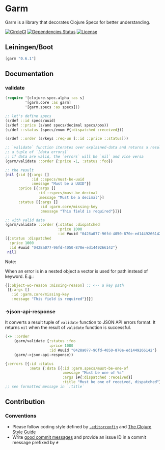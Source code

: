 Garm
====

Garm is a library that decorates Clojure Specs for better understanding.

[![CircleCI](https://circleci.com/gh/druids/garm.svg?style=svg)](https://circleci.com/gh/druids/garm)
[![Dependencies Status](https://jarkeeper.com/druids/garm/status.png)](https://jarkeeper.com/druids/garm)
[![License](https://img.shields.io/badge/MIT-Clause-blue.svg)](https://opensource.org/licenses/MIT)


Leiningen/Boot
--------------

```clojure
[garm "0.6.1"]
```


Documentation
-------------

### validate

```clojure
(require '[clojure.spec.alpha :as s]
         '[garm.core :as garm]
         '[garm.specs :as specs]))

;; let's define specs
(s/def ::id specs/uuid)
(s/def ::price (s/and specs/decimal specs/pos))
(s/def ::status (specs/enum #{:dispatched :received}))

(s/def ::order (s/keys :req-un [::id ::price ::status]))

;; `validate` function iterates over explained-data and returns a result as
;; a tuple of `[data errors]`
;; if data are valid, the `errors` will be `nil` and vice versa
(garm/validate ::order {:price -1, :status :foo})

;; the result
[nil {:id [{:args []
            :id ::specs/must-be-uuid
            :message "Must be a UUID"}]
      :price [{:args []
               :id ::specs/must-be-decimal
               :message "Must be a decimal"}]
      :status [{:args []
                :id :garm.core/missing-key
                :message "This field is required"}]}]

;; with valid data
(garm/validate ::order {:status :dispatched
                        :price 1000
                        :id #uuid "0428a077-96fd-4050-870e-ed1449266142"})
[{:status :dispatched
  :price 1000
  :id #uuid "0428a077-96fd-4050-870e-ed1449266142"}
 nil]
```

Note:

When an error is in a nested object a vector is used for path instead of keyword.
E.g.:
```clojure
{[:object-wo-reason :missing-reason] ;; <-- a key path
 [{:args []
   :id :garm.core/missing-key
   :message "This field is required"}]}]

```

### ->json-api-response

It converts a result tuple of `validate` function to JSON API errors format.
It returns `nil` when the result of `validate` function is successful.

```clojure
(-> ::order
    (garm/validate {:status :foo
                    :price 1000
                    :id #uuid "0428a077-96fd-4050-870e-ed1449266142"}
    (garm/->json-api-response))

{:errors [{:id :status
           :meta {:data [{:id :garm.specs/must-be-one-of
                          :message "Must be one of %s"
                          :args [#{:dispatched :received}]
                          :title "Must be one of received, dispatched"}]}}]}
;; see formatted message in `:title`
```

Contribution
------------

### Conventions

* Please follow coding style defined by [`.editorconfig`](http://editorconfig.org)
 and [The Clojure Style Guide](https://github.com/bbatsov/clojure-style-guide)
* Write [good commit messages](https://chris.beams.io/posts/git-commit/)
 and provide an issue ID in a commit message prefixed by `#`
